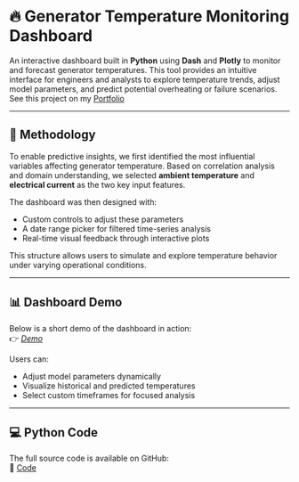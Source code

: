 # 🔥 Generator Temperature Monitoring Dashboard

An interactive dashboard built in **Python** using **Dash** and **Plotly** to monitor and forecast generator temperatures. This tool provides an intuitive interface for engineers and analysts to explore temperature trends, adjust model parameters, and predict potential overheating or failure scenarios. See this project on my [Portfolio](https://shanenn.carrd.co/#section09)

---

## 🧠 Methodology

To enable predictive insights, we first identified the most influential variables affecting generator temperature. Based on correlation analysis and domain understanding, we selected **ambient temperature** and **electrical current** as the two key input features.

The dashboard was then designed with:

- Custom controls to adjust these parameters
- A date range picker for filtered time-series analysis
- Real-time visual feedback through interactive plots

This structure allows users to simulate and explore temperature behavior under varying operational conditions.

---

## 📊 Dashboard Demo

Below is a short demo of the dashboard in action:  
👉 *[Demo](https://shanenn.carrd.co/assets/videos/video01.mp4?v=db187847)*

Users can:
- Adjust model parameters dynamically
- Visualize historical and predicted temperatures
- Select custom timeframes for focused analysis

---

## 💻 Python Code

The full source code is available on GitHub:  
🔗 [Code](https://github.com/ShariarN96/Generator-temperature-monitoring-dashboard/blob/main/Generator%20Dashboard.ipynb)

